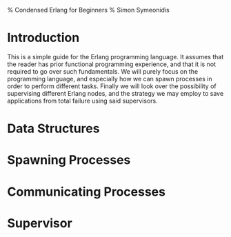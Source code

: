 % Condensed Erlang for Beginners
% Simon Symeonidis

# Introduction

This is a simple guide for the Erlang programming language. It assumes that the
reader has prior functional programming experience, and that it is not required
to go over such fundamentals. We will purely focus on the programming language,
and especially how we can spawn processes in order to perform different tasks.
Finally we will look over the possibility of supervising different Erlang nodes,
and the strategy we may employ to save applications from total failure using
said supervisors.

# Data Structures

# Spawning Processes

# Communicating Processes

# Supervisor

